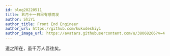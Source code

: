 ```yaml
---
id: blog20220511
title: 五月十一日早有感而发
author: ShiYi
author_title: Front End Engineer
author_url: https://github.com/kukudeshiyi
author_image_url: https://avatars.githubusercontent.com/u/38068266?v=4
---
```


道之所在，虽千万人吾往矣。
